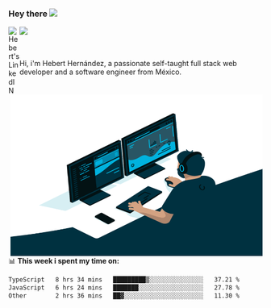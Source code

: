 ### Hey there <img src="https://media.giphy.com/media/hvRJCLFzcasrR4ia7z/giphy.gif" width="25px">
<a href="https://www.linkedin.com/in/evertcode/" target="_blank">
  <img align="left" alt="Hebert's LinkedIN" width="22px" src="https://raw.githubusercontent.com/peterthehan/peterthehan/master/assets/linkedin.svg" />
</a>

![](https://visitor-badge.glitch.me/badge?page_id=evertcode.evertcode)

<br />

Hi, i'm Hebert Hernández, a passionate self-taught full stack web developer and a software engineer from México.

<img align="right" alt="GIF" src="https://github.com/evertcode/evertcode/blob/master/code.gif?raw=true" width="500" height="320" />

📊 **This week i spent my time on:**

<!--START_SECTION:waka-->

```text
TypeScript   8 hrs 34 mins   █████████▒░░░░░░░░░░░░░░░   37.21 %
JavaScript   6 hrs 24 mins   ███████░░░░░░░░░░░░░░░░░░   27.78 %
Other        2 hrs 36 mins   ██▓░░░░░░░░░░░░░░░░░░░░░░   11.30 %
```

<!--END_SECTION:waka-->

